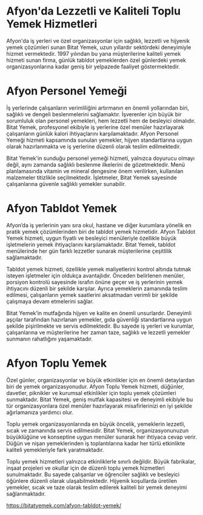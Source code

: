 # Afyon'da Lezzetli ve Kaliteli Toplu Yemek Hizmetleri
Afyon'da iş yerleri ve özel organizasyonlar için sağlıklı, lezzetli ve hijyenik yemek çözümleri sunan Bitat Yemek, uzun yıllardır sektördeki deneyimiyle hizmet vermektedir. 1997 yılından bu yana müşterilerine kaliteli yemek hizmeti sunan firma, günlük tabldot yemeklerden özel günlerdeki yemek organizasyonlarına kadar geniş bir yelpazede faaliyet göstermektedir. 

# Afyon Personel Yemeği
İş yerlerinde çalışanların verimliliğini artırmanın en önemli yollarından biri, sağlıklı ve dengeli beslenmelerini sağlamaktır. İşverenler için büyük bir sorumluluk olan personel yemekleri, hem lezzetli hem de besleyici olmalıdır. Bitat Yemek, profesyonel ekibiyle iş yerlerine özel menüler hazırlayarak çalışanların günlük kalori ihtiyaçlarını karşılamaktadır. Afyon Personel Yemeği hizmeti kapsamında sunulan yemekler, hijyen standartlarına uygun olarak hazırlanmakta ve iş yerlerine düzenli olarak teslim edilmektedir.

Bitat Yemek'in sunduğu personel yemeği hizmeti, yalnızca doyurucu olmayı değil, aynı zamanda sağlıklı beslenme ilkelerini de gözetmektedir. Menü planlamasında vitamin ve mineral dengesine önem verilirken, kullanılan malzemeler titizlikle seçilmektedir. İşletmeler, Bitat Yemek sayesinde çalışanlarına güvenle sağlıklı yemekler sunabilir.

# Afyon Tabldot Yemek
Afyon’da iş yerlerinin yanı sıra okul, hastane ve diğer kurumlara yönelik en pratik yemek çözümlerinden biri de tabldot yemek hizmetidir. Afyon Tabldot Yemek hizmeti, uygun fiyatlı ve besleyici menüleriyle özellikle büyük işletmelerin yemek ihtiyaçlarını karşılamaktadır. Bitat Yemek, tabldot menülerinde her gün farklı lezzetler sunarak müşterilerine çeşitlilik sağlamaktadır.

Tabldot yemek hizmeti, özellikle yemek maliyetlerini kontrol altında tutmak isteyen işletmeler için oldukça avantajlıdır. Önceden belirlenen menüler, porsiyon kontrolü sayesinde israfın önüne geçer ve iş yerlerinin yemek ihtiyacını düzenli bir şekilde karşılar. Ayrıca yemeklerin zamanında teslim edilmesi, çalışanların yemek saatlerini aksatmadan verimli bir şekilde çalışmaya devam etmelerini sağlar.

Bitat Yemek’in mutfağında hijyen ve kalite en önemli unsurlardır. Deneyimli aşçılar tarafından hazırlanan yemekler, gıda güvenliği standartlarına uygun şekilde pişirilmekte ve servis edilmektedir. Bu sayede iş yerleri ve kurumlar, çalışanlarına ve müşterilerine her zaman taze, sağlıklı ve lezzetli yemekler sunmanın rahatlığını yaşamaktadır.
# Afyon Toplu Yemek
Özel günler, organizasyonlar ve büyük etkinlikler için en önemli detaylardan biri de yemek organizasyonudur. Afyon Toplu Yemek hizmeti, düğünler, davetler, piknikler ve kurumsal etkinlikler için toplu yemek çözümleri sunmaktadır. Bitat Yemek, geniş mutfak kapasitesi ve deneyimli ekibiyle bu tür organizasyonlara özel menüler hazırlayarak misafirlerinizi en iyi şekilde ağırlamanıza yardımcı olur.

Toplu yemek organizasyonlarında en büyük öncelik, yemeklerin lezzetli, sıcak ve zamanında servis edilmesidir. Bitat Yemek, organizasyonunuzun büyüklüğüne ve konseptine uygun menüler sunarak her ihtiyaca cevap verir. Düğün ve nişan yemeklerinden iş toplantılarına kadar her türlü etkinlikte kaliteli yemekleriyle fark yaratmaktadır.

Toplu yemek hizmetleri yalnızca etkinliklerle sınırlı değildir. Büyük fabrikalar, inşaat projeleri ve okullar için de düzenli toplu yemek hizmetleri sunulmaktadır. Bu sayede çalışanlar ve öğrenciler sağlıklı ve besleyici öğünlere düzenli olarak ulaşabilmektedir. Hijyenik koşullarda üretilen yemekler, sıcak ve taze olarak teslim edilerek kaliteli bir yemek deneyimi sağlanmaktadır.

https://bitatyemek.com/afyon-tabldot-yemek/

